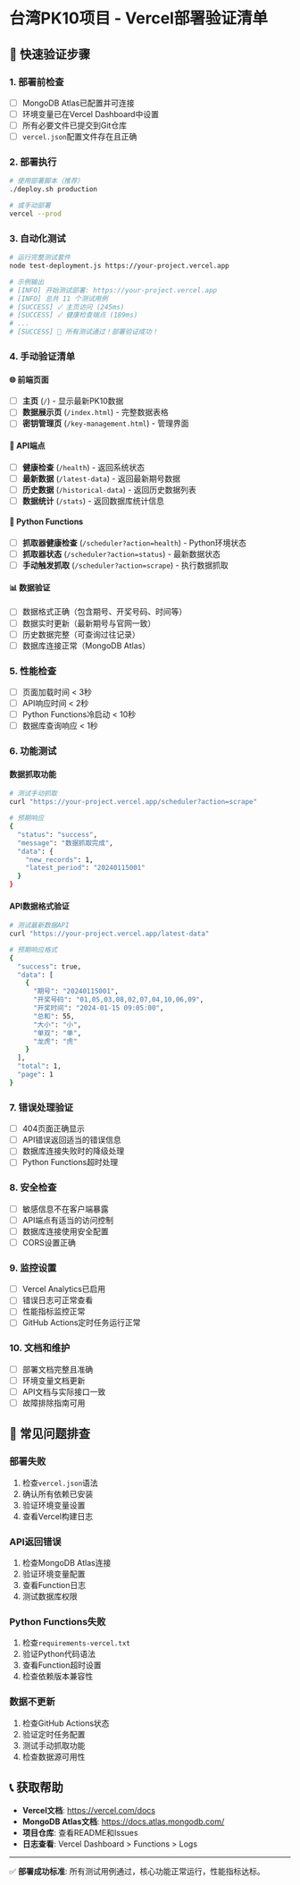 # 台湾PK10项目 - Vercel部署验证清单

## 🚀 快速验证步骤

### 1. 部署前检查
- [ ] MongoDB Atlas已配置并可连接
- [ ] 环境变量已在Vercel Dashboard中设置
- [ ] 所有必要文件已提交到Git仓库
- [ ] `vercel.json`配置文件存在且正确

### 2. 部署执行
```bash
# 使用部署脚本（推荐）
./deploy.sh production

# 或手动部署
vercel --prod
```

### 3. 自动化测试
```bash
# 运行完整测试套件
node test-deployment.js https://your-project.vercel.app

# 示例输出
# [INFO] 开始测试部署: https://your-project.vercel.app
# [INFO] 总共 11 个测试用例
# [SUCCESS] ✓ 主页访问 (245ms)
# [SUCCESS] ✓ 健康检查端点 (189ms)
# ...
# [SUCCESS] 🎉 所有测试通过！部署验证成功！
```

### 4. 手动验证清单

#### 🌐 前端页面
- [ ] **主页** (`/`) - 显示最新PK10数据
- [ ] **数据展示页** (`/index.html`) - 完整数据表格
- [ ] **密钥管理页** (`/key-management.html`) - 管理界面

#### 🔌 API端点
- [ ] **健康检查** (`/health`) - 返回系统状态
- [ ] **最新数据** (`/latest-data`) - 返回最新期号数据
- [ ] **历史数据** (`/historical-data`) - 返回历史数据列表
- [ ] **数据统计** (`/stats`) - 返回数据库统计信息

#### 🐍 Python Functions
- [ ] **抓取器健康检查** (`/scheduler?action=health`) - Python环境状态
- [ ] **抓取器状态** (`/scheduler?action=status`) - 最新数据状态
- [ ] **手动触发抓取** (`/scheduler?action=scrape`) - 执行数据抓取

#### 📊 数据验证
- [ ] 数据格式正确（包含期号、开奖号码、时间等）
- [ ] 数据实时更新（最新期号与官网一致）
- [ ] 历史数据完整（可查询过往记录）
- [ ] 数据库连接正常（MongoDB Atlas）

### 5. 性能检查
- [ ] 页面加载时间 < 3秒
- [ ] API响应时间 < 2秒
- [ ] Python Functions冷启动 < 10秒
- [ ] 数据库查询响应 < 1秒

### 6. 功能测试

#### 数据抓取功能
```bash
# 测试手动抓取
curl "https://your-project.vercel.app/scheduler?action=scrape"

# 预期响应
{
  "status": "success",
  "message": "数据抓取完成",
  "data": {
    "new_records": 1,
    "latest_period": "20240115001"
  }
}
```

#### API数据格式验证
```bash
# 测试最新数据API
curl "https://your-project.vercel.app/latest-data"

# 预期响应格式
{
  "success": true,
  "data": [
    {
      "期号": "20240115001",
      "开奖号码": "01,05,03,08,02,07,04,10,06,09",
      "开奖时间": "2024-01-15 09:05:00",
      "总和": 55,
      "大小": "小",
      "单双": "单",
      "龙虎": "虎"
    }
  ],
  "total": 1,
  "page": 1
}
```

### 7. 错误处理验证
- [ ] 404页面正确显示
- [ ] API错误返回适当的错误信息
- [ ] 数据库连接失败时的降级处理
- [ ] Python Functions超时处理

### 8. 安全检查
- [ ] 敏感信息不在客户端暴露
- [ ] API端点有适当的访问控制
- [ ] 数据库连接使用安全配置
- [ ] CORS设置正确

### 9. 监控设置
- [ ] Vercel Analytics已启用
- [ ] 错误日志可正常查看
- [ ] 性能指标监控正常
- [ ] GitHub Actions定时任务运行正常

### 10. 文档和维护
- [ ] 部署文档完整且准确
- [ ] 环境变量文档更新
- [ ] API文档与实际接口一致
- [ ] 故障排除指南可用

## 🔧 常见问题排查

### 部署失败
1. 检查`vercel.json`语法
2. 确认所有依赖已安装
3. 验证环境变量设置
4. 查看Vercel构建日志

### API返回错误
1. 检查MongoDB Atlas连接
2. 验证环境变量配置
3. 查看Function日志
4. 测试数据库权限

### Python Functions失败
1. 检查`requirements-vercel.txt`
2. 验证Python代码语法
3. 查看Function超时设置
4. 检查依赖版本兼容性

### 数据不更新
1. 检查GitHub Actions状态
2. 验证定时任务配置
3. 测试手动抓取功能
4. 检查数据源可用性

## 📞 获取帮助

- **Vercel文档**: https://vercel.com/docs
- **MongoDB Atlas文档**: https://docs.atlas.mongodb.com/
- **项目仓库**: 查看README和Issues
- **日志查看**: Vercel Dashboard > Functions > Logs

---

✅ **部署成功标准**: 所有测试用例通过，核心功能正常运行，性能指标达标。